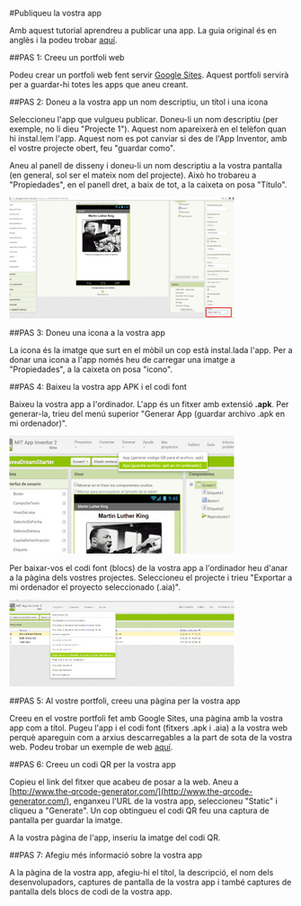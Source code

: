 #Publiqueu la vostra app

Amb aquest tutorial aprendreu a publicar una app. La guia original és en anglès i la podeu trobar [aquí](http://www.appinventor.org/content/CourseInABox/Intro/PublishingHowTo).




##PAS 1: Creeu un portfoli web

Podeu crear un portfoli web fent servir [Google Sites](http://sites.google.com). Aquest portfoli servirà per a guardar-hi totes les apps que aneu creant.

##PAS 2: Doneu a la vostra app un nom descriptiu, un títol i una icona

Seleccioneu l'app que vulgueu publicar. Doneu-li un nom descriptiu (per exemple, no li dieu "Projecte 1"). Aquest nom apareixerà en el telèfon quan hi instal.lem l'app. Aquest nom es pot canviar si des de l'App Inventor, amb el vostre projecte obert, feu "guardar como".

Aneu al panell de disseny i doneu-li un nom descriptiu a la vostra pantalla (en general, sol ser el mateix nom del projecte). Això ho trobareu a "Propiedades", en el panell dret, a baix de tot, a la caixeta on posa "Título".

![](img/publicar_1_2.jpg)


##PAS 3: Doneu una icona a la vostra app

La icona és la imatge que surt en el mòbil un cop està instal.lada l'app. Per a donar una icona a l'app només heu de carregar una imatge a "Propiedades", a la caixeta on posa "icono".

##PAS 4: Baixeu la vostra app APK i el codi font

Baixeu la vostra app a l'ordinador. L'app és un fitxer amb extensió **.apk**. Per generar-la, trieu del menú superior "Generar App (guardar archivo .apk en mi ordenador)".

![](img/publicar_2_2.jpg)

Per baixar-vos el codi font (blocs) de la vostra app a l'ordinador heu d'anar a la pàgina dels vostres projectes. Seleccioneu el projecte i trieu "Exportar a mi ordenador el proyecto seleccionado (.aia)".

![](img/publicar_3_2.jpg)

##PAS 5: Al vostre portfoli, creeu una pàgina per la vostra app

Creeu en el vostre portfoli fet amb Google Sites, una pàgina amb la vostra app com a títol. Pugeu l'app i el codi font (fitxers .apk i .aia) a la vostra web perquè apareguin com a arxius descarregables a la part de sota de la vostra web. Podeu trobar un exemple de web [aquí](https://sites.google.com/site/appinventorcourse/no-texting-while-driving).

##PAS 6: Creeu un codi QR per la vostra app

Copieu el link del fitxer que acabeu de posar a la web. Aneu a [http://www.the-qrcode-generator.com/](http://www.the-qrcode-generator.com/), enganxeu l'URL de la vostra app, seleccioneu "Static" i cliqueu a "Generate". Un cop obtingueu el codi QR feu una captura de pantalla per guardar la imatge.

A la vostra pàgina de l'app, inseriu la imatge del codi QR.

##PAS 7: Afegiu més informació sobre la vostra app

A la pàgina de la vostra app, afegiu-hi el títol, la descripció, el nom dels desenvolupadors, captures de pantalla de la vostra app i també captures de pantalla dels blocs de codi de la vostra app.
